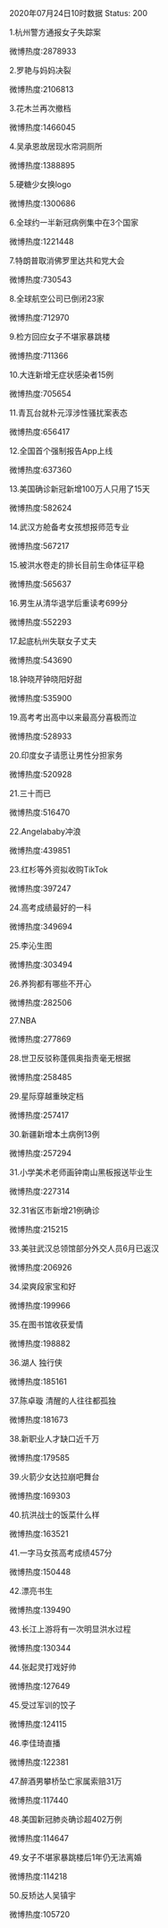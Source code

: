 2020年07月24日10时数据
Status: 200

1.杭州警方通报女子失踪案

微博热度:2878933

2.罗艳与妈妈决裂

微博热度:2106813

3.花木兰再次撤档

微博热度:1466045

4.吴承恩故居现水帘洞厕所

微博热度:1388895

5.硬糖少女换logo

微博热度:1300686

6.全球约一半新冠病例集中在3个国家

微博热度:1221448

7.特朗普取消佛罗里达共和党大会

微博热度:730543

8.全球航空公司已倒闭23家

微博热度:712970

9.检方回应女子不堪家暴跳楼

微博热度:711366

10.大连新增无症状感染者15例

微博热度:705654

11.青瓦台就朴元淳涉性骚扰案表态

微博热度:656417

12.全国首个强制报告App上线

微博热度:637360

13.美国确诊新冠新增100万人只用了15天

微博热度:582624

14.武汉方舱备考女孩想报师范专业

微博热度:567217

15.被洪水卷走的排长目前生命体征平稳

微博热度:565637

16.男生从清华退学后重读考699分

微博热度:552293

17.起底杭州失联女子丈夫

微博热度:543690

18.钟晓芹钟晓阳好甜

微博热度:535900

19.高考考出高中以来最高分喜极而泣

微博热度:528933

20.印度女子请愿让男性分担家务

微博热度:520928

21.三十而已

微博热度:516470

22.Angelababy冲浪

微博热度:439851

23.红杉等外资拟收购TikTok

微博热度:397247

24.高考成绩最好的一科

微博热度:349694

25.李沁生图

微博热度:303494

26.养狗都有哪些不开心

微博热度:282506

27.NBA

微博热度:277869

28.世卫反驳称蓬佩奥指责毫无根据

微博热度:258485

29.星际穿越重映定档

微博热度:257417

30.新疆新增本土病例13例

微博热度:257294

31.小学美术老师画钟南山黑板报送毕业生

微博热度:227314

32.31省区市新增21例确诊

微博热度:215215

33.美驻武汉总领馆部分外交人员6月已返汉

微博热度:206926

34.梁爽段家宝和好

微博热度:199966

35.在图书馆收获爱情

微博热度:198882

36.湖人 独行侠

微博热度:185161

37.陈卓璇 清醒的人往往都孤独

微博热度:181673

38.新职业人才缺口近千万

微博热度:179585

39.火箭少女达拉崩吧舞台

微博热度:169303

40.抗洪战士的饭菜什么样

微博热度:163521

41.一字马女孩高考成绩457分

微博热度:150448

42.漂亮书生

微博热度:139490

43.长江上游将有一次明显洪水过程

微博热度:130344

44.张起灵打戏好帅

微博热度:127649

45.受过军训的饺子

微博热度:124115

46.李佳琦直播

微博热度:122381

47.醉酒男攀桥坠亡家属索赔31万

微博热度:117440

48.美国新冠肺炎确诊超402万例

微博热度:114647

49.女子不堪家暴跳楼后1年仍无法离婚

微博热度:114218

50.反矫达人吴镇宇

微博热度:105720

